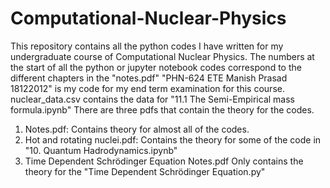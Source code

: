 # Computational-Nuclear-Physics
This repository contains all the python codes I have written for my undergraduate course of Computational Nuclear Physics. 
The numbers at the start of all the python or jupyter notebook codes correspond to the different chapters in the "notes.pdf"
"PHN-624 ETE Manish Prasad 18122012" is my code for my end term examination for this course.
nuclear_data.csv contains the data for "11.1 The Semi-Empirical mass formula.ipynb"
There are three pdfs that contain the theory for the codes. 
  1. Notes.pdf: Contains theory for almost all of the codes.
  2. Hot and rotating nuclei.pdf: Contains the theory for some of the code in "10. Quantum Hadrodynamics.ipynb"
  3. Time Dependent Schrödinger Equation Notes.pdf Only contains the theory for the "Time Dependent Schrödinger Equation.py"

